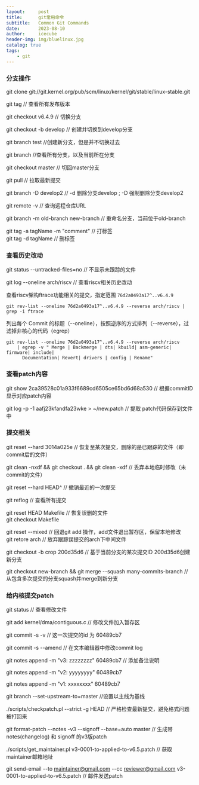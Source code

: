 ```yaml
---
layout:     post
title:      git常用命令
subtitle:   Common Git Commands
date:       2023-08-10
author:     icecube
header-img: img/bluelinux.jpg
catalog: true
tags:
    - git
---
```


### 分支操作
git clone git://git.kernel.org/pub/scm/linux/kernel/git/stable/linux-stable.git

git tag     // 查看所有发布版本

git checkout v6.4.9    // 切换分支

git checkout -b develop   // 创建并切换到develop分支

git branch test //创建新分支，但是并不切换过去

git branch  //查看所有分支，以及当前所在分支

git checkout master // 切回master分支  

git pull    // 拉取最新提交

git branch -D develop2   // -d 删除分支develop ; -D 强制删除分支develop2

git remote -v    // 查询远程仓库URL  

git branch -m old-branch new-branch  // 重命名分支，当前位于old-branch

git tag -a tagName -m "comment"   // 打标签  
git tag -d tagName                // 删标签  

### 查看历史改动
git status --untracked-files=no   // 不显示未跟踪的文件

git log --oneline arch/riscv       // 查看riscv相关历史改动  

查看riscv架构ftrace功能相关的提交，指定范围 `76d2a0493a17^..v6.4.9`  
```
git rev-list --oneline 76d2a0493a17^..v6.4.9 --reverse arch/riscv | grep -i ftrace  
```

列出每个 Commit 的标题（--oneline），按照逆序的方式排列（--reverse），过滤掉非核心的代码（egrep）   
```
git rev-list --oneline 76d2a0493a17^..v6.4.9 --reverse arch/riscv
    | egrep -v " Merge | Backmerge | dts| kbuild| asm-generic| firmware| include|  
      Documentation| Revert| drivers | config | Rename"
```

### 查看patch内容
git show 2ca39528c01a933f6689cd6505ce65bd6d68a530    // 根据commitID显示对应patch内容

git log -p -1 aafj23kfandfa23wke > ~/new.patch  // 提取 patch代码保存到文件中

### 提交相关
git reset --hard 3014a025e     // 恢复至某次提交，删除的是已跟踪的文件（即commit后的文件）

git clean -nxdf && git checkout . && git clean -xdf  // 丢弃本地临时修改（未commit的文件）

git reset --hard HEAD^     // 撤销最近的一次提交

git reflog      // 查看所有提交  

git reset HEAD Makefile    // 恢复误删的文件    
git checkout Makefile

git reset --mixed // 回退git add 操作，add文件退出暂存区，保留本地修改  
git retore arch // 放弃跟踪误提交的arch下中间文件  

git checkout -b crop  200d35d6 // 基于当前分支的某次提交ID 200d35d6创建新分支  

git checkout new-branch && git merge --squash many-commits-branch // 从包含多次提交的分支squash并merge到新分支

### 给内核提交patch
git status   // 查看修改文件

git add kernel/dma/contiguous.c    // 修改文件加入暂存区

git commit -s -v        // 这一次提交的id 为 60489cb7

git commit -s --amend     // 在文本编辑器中修改commit log

git notes append -m "v3: zzzzzzzz" 60489cb7   // 添加备注说明

git notes append -m "v2: yyyyyyyy" 60489cb7

git notes append -m "v1: xxxxxxxx" 60489cb7

git branch --set-upstream-to=master      //设置以主线为基线

./scripts/checkpatch.pl --strict -g HEAD    // 严格检查最新提交，避免格式问题被打回来

git format-patch --notes -v3 --signoff --base=auto master  // 生成带 notes(changelog) 和 signoff 的v3版patch

./scripts/get_maintainer.pl v3-0001-to-applied-to-v6.5.patch   // 获取maintainer邮箱地址

git send-email --to maintainer@gmail.com --cc reviewer@gmail.com v3-0001-to-applied-to-v6.5.patch   // 邮件发送patch
